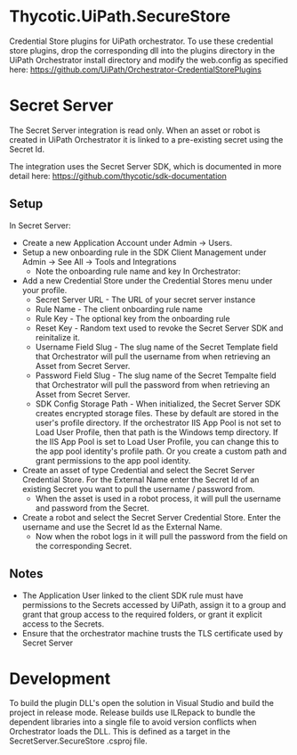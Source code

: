# Thycotic.UiPath.SecureStore
Credential Store plugins for UiPath orchestrator.  To use these credential store plugins, drop the corresponding dll into the plugins directory in the UiPath Orchestrator install directory and modify the web.config as specified here: https://github.com/UiPath/Orchestrator-CredentialStorePlugins

# Secret Server
The Secret Server integration is read only. When an asset or robot is created in UiPath Orchestrator it is linked to a pre-existing secret using the Secret Id.

The integration uses the Secret Server SDK, which is documented in more detail here: https://github.com/thycotic/sdk-documentation

## Setup
In Secret Server:
* Create a new Application Account under Admin -> Users.
* Setup a new onboarding rule in the SDK Client Management under Admin -> See All -> Tools and Integrations
  * Note the onboarding rule name and key
In Orchestrator:
* Add a new Credential Store under the Credential Stores menu under your profile.
  * Secret Server URL - The URL of your secret server instance
  * Rule Name - The client onboarding rule name
  * Rule Key - The optional key from the onboarding rule
  * Reset Key - Random text used to revoke the Secret Server SDK and reinitalize it.
  * Username Field Slug - The slug name of the Secret Template field that Orchestrator will pull the username from when retrieving an Asset from Secret Server.
  * Password Field Slug - The slug name of the Secret Tempalte field that Orchestrator will pull the password from when retrieving an Asset from Secret Server.
  * SDK Config Storage Path - When initialized, the Secret Server SDK creates encrypted storage files. These by default are stored in the user's profile directory. If the orchestrator IIS App Pool is not set to Load User Profile, then that path is the Windows temp directory. If the IIS App Pool is set to Load User Profile, you can change this to the app pool identity's profile path. Or you create a custom path and grant permissions to the app pool identity.
* Create an asset of type Credential and select the Secret Server Credential Store. For the External Name enter the Secret Id of an existing Secret you want to pull the username / password from.
  * When the asset is used in a robot process, it will pull the username and password from the Secret.
* Create a robot and select the Secret Server Credential Store. Enter the username and use the Secret Id as the External Name.
  * Now when the robot logs in it will pull the password from the field on the corresponding Secret.


## Notes
* The Application User linked to the client SDK rule must have permissions to the Secrets accessed by UiPath, assign it to a group and grant that group access to the required folders, or grant it explicit access to the Secrets.
* Ensure that the orchestrator machine trusts the TLS certificate used by Secret Server

# Development

To build the plugin DLL's open the solution in Visual Studio and build the project in release mode. Release builds use ILRepack to bundle the dependent libraries into a single file to avoid version conflicts when Orchestrator loads the DLL. This is defined as a target in the SecretServer.SecureStore .csproj file.
